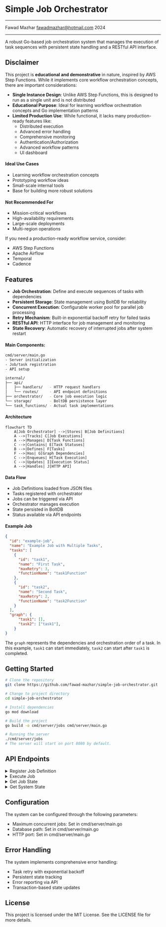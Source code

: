 # Simple Job Orchestrator
---

Fawad Mazhar <fawadmazhar@hotmail.com> 2024

---
A robust Go-based job orchestration system that manages the execution of task sequences with persistent state handling and a RESTful API interface.

## Disclaimer

This project is **educational and demonstrative** in nature, inspired by AWS Step Functions. While it implements core workflow orchestration concepts, there are important considerations:

- **Single Instance Design**: Unlike AWS Step Functions, this is designed to run as a single unit and is not distributed
- **Educational Purpose**: Ideal for learning workflow orchestration concepts and Go implementation patterns
- **Limited Production Use**: While functional, it lacks many production-ready features like:
  - Distributed execution
  - Advanced error handling
  - Comprehensive monitoring
  - Authentication/Authorization
  - Advanced workflow patterns
  - UI dashboard

#### Ideal Use Cases
- Learning workflow orchestration concepts
- Prototyping workflow ideas
- Small-scale internal tools
- Base for building more robust solutions

#### Not Recommended For
- Mission-critical workflows
- High-availability requirements
- Large-scale deployments
- Multi-region operations

If you need a production-ready workflow service, consider:
- AWS Step Functions
- Apache Airflow
- Temporal
- Cadence

## Features

- **Job Orchestration**: Define and execute sequences of tasks with dependencies
- **Persistent Storage**: State management using BoltDB for reliability
- **Concurrent Execution**: Configurable worker pool for parallel job processing
- **Retry Mechanism**: Built-in exponential backoff retry for failed tasks
- **RESTful API**: HTTP interface for job management and monitoring
- **State Recovery**: Automatic recovery of interrupted jobs after system restart


#### Main Components:
```bash
cmd/server/main.go
- Server initialization
- Job/task registration
- API setup

internal/
├── api/
│   ├── handlers/   - HTTP request handlers
│   └── routes/     - API endpoint definitions
├── orchestrator/   - Core job execution logic
└── storage/        - BoltDB persistence layer
└── task_functions/ - Actual task implementations
```

#### Architecture
```mermaid
flowchart TD
    A[Job Orchestrator] -->|Stores| B[Job Definitions]
    A -->|Tracks| C[Job Executions]
    A -->|Manages| D[Task Functions]
    C -->|Contains| E[Task Statuses]
    B -->|Defines| F[Tasks]
    F -->|Has| G[Graph Dependencies]
    C -->|Enqueues| H[Task Execution]
    C -->|Updates| I[Execution Status]
    A -->|Handles| J[HTTP API]
```

#### Data Flow
- Job Definitions loaded from JSON files
- Tasks registered with orchestrator
- Jobs can be triggered via API
- Orchestrator manages execution
- State persisted in BoltDB
- Status available via API endpoints


#### Example Job
```json
{
  "id": "example-job",
  "name": "Example Job with Multiple Tasks",
  "tasks": [
    {
      "id": "task1",
      "name": "First Task",
      "maxRetry": 3,
      "functionName": "task1Function"
    },
    {
      "id": "task2",
      "name": "Second Task",
      "maxRetry": 2,
      "functionName": "task2Function"
    }
  ],
  "graph": {
      "task1": [],
      "task2": ["task1"],
    }
}
```
The `graph` represents the dependencies and orchestration order of a task. In this example, `task1` can start immediately, `task2` can start after `task1` is completed.

## Getting Started
```bash
# Clone the repository
git clone https://github.com/fawad-mazhar/simple-job-orchestrator.git

# Change to project directory
cd simple-job-orchestrator

# Install dependencies
go mod download

# Build the project
go build -o cmd/server/jobs cmd/server/main.go

# Running the server
./cmd/server/jobs
# The server will start on port 8080 by default.
```

## API Endpoints
<details>
  <summary>Register Job Definition</summary>
  
  ```bash
  POST /job-definitions
  Content-Type: application/json

  {
    "id": "sample-job",
    "name": "Sample Job with Parallel Tasks executions.",
    "tasks": {
      "task1": {"id": "task1", "name": "First Task", "maxRetry": 3, "functionName": "task1Function"},
      "task2": {"id": "task2", "name": "Second Task", "maxRetry": 2, "functionName": "task2Function"},
      "task3": {"id": "task3", "name": "Third Task", "maxRetry": 1, "functionName": "task3Function"},
      "task4": {"id": "task4", "name": "Fourth Task", "maxRetry": 2, "functionName": "task4Function"}
    },
    "graph": {
      "task1": [],
      "task2": ["task1"],
      "task3": ["task1"],
      "task4": ["task2", "task3"],
    }
  }
  ```
  The `graph` represents the task dependencies and orchestration order. In this example, `task1` can start immediately, `task2` and `task3` can start after `task1` is completed, and `task4` can only start after both `task2` and `task3` are completed.
</details>

<details>
  <summary>Execute Job</summary>
  
  ```bash
  POST /jobs/{job-definition-id}/execute
  Content-Type: application/json

  {
    "param1": "value1",
    "param2": "value2"
  }
  ```
</details>

<details>
  <summary>Get Job State</summary>
  
  ```bash
  GET /jobs/{execution-id}/state
  ```
</details>

<details>
  <summary>Get System State</summary>
  
  ```bash
  GET /system/state
  ```
</details>

## Configuration
The system can be configured through the following parameters:

- Maximum concurrent jobs: Set in cmd/server/main.go
- Database path: Set in cmd/server/main.go
- HTTP port: Set in cmd/server/main.go

## Error Handling
The system implements comprehensive error handling:

- Task retry with exponential backoff
- Persistent state tracking
- Error reporting via API
- Transaction-based state updates

## License

This project is licensed under the MIT License. See the LICENSE file for more details.